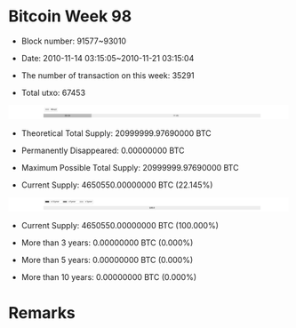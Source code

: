 # Bitcoin Week 98

- Block number: 91577~93010

- Date: 2010-11-14 03:15:05~2010-11-21 03:15:04

- The number of transaction on this week: 35291

- Total utxo: 67453

![](../images/mined_week98.png)

- Theoretical Total Supply: 20999999.97690000 BTC

- Permanently Disappeared: 0.00000000 BTC

- Maximum Possible Total Supply: 20999999.97690000 BTC

- Current Supply: 4650550.00000000 BTC (22.145%)

![](../images/year_week98.png)


- Current Supply: 4650550.00000000 BTC (100.000%)

- More than 3 years: 0.00000000 BTC (0.000%)

- More than 5 years: 0.00000000 BTC (0.000%)

- More than 10 years: 0.00000000 BTC (0.000%)

# Remarks

